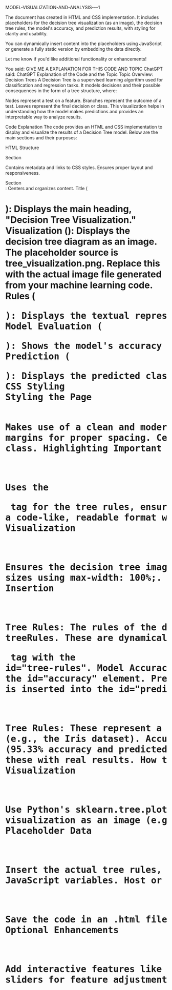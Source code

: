 MODEL-VISUALIZATION-AND-ANALYSIS---1




The document has created in HTML and CSS implementation. It includes placeholders for the decision tree visualization (as an image), the decision tree rules, the model's accuracy, and prediction results, with styling for clarity and usability.

You can dynamically insert content into the placeholders using JavaScript or generate a fully static version by embedding the data directly.

Let me know if you'd like additional functionality or enhancements!





You said:
GIVE ME  A EXPLANATION FOR THIS CODE AND TOPIC
ChatGPT said:
ChatGPT
Explanation of the Code and the Topic
Topic Overview: Decision Trees
A Decision Tree is a supervised learning algorithm used for classification and regression tasks. It models decisions and their possible consequences in the form of a tree structure, where:

Nodes represent a test on a feature.
Branches represent the outcome of a test.
Leaves represent the final decision or class.
This visualization helps in understanding how the model makes predictions and provides an interpretable way to analyze results.

Code Explanation
The code provides an HTML and CSS implementation to display and visualize the results of a Decision Tree model. Below are the main sections and their purposes:

HTML Structure
<head> Section

Contains metadata and links to CSS styles.
Ensures proper layout and responsiveness.
<body> Section

<div class="container">: Centers and organizes content.
Title (<h1>): Displays the main heading, "Decision Tree Visualization."
Visualization (<img>): Displays the decision tree diagram as an image. The placeholder source is tree_visualization.png. Replace this with the actual image file generated from your machine learning code.
Rules (<pre>): Displays the textual representation of the Decision Tree structure, dynamically inserted via JavaScript.
Model Evaluation (<p>): Shows the model's accuracy on test data.
Prediction (<p>): Displays the predicted class for a specific sample.
CSS Styling
Styling the Page

Makes use of a clean and modern font (Arial).
Adds padding and margins for proper spacing.
Centers the content using a .container class.
Highlighting Important Information

Uses the <pre> tag for the tree rules, ensuring they are displayed in a code-like, readable format with a light gray background.
Responsive Visualization

Ensures the decision tree image scales well with different screen sizes using max-width: 100%;.
JavaScript Functionality
Dynamic Content Insertion

Tree Rules: The rules of the decision tree are stored in the variable treeRules. These are dynamically inserted into the <pre> tag with the id="tree-rules".
Model Accuracy: The accuracy percentage is assigned to the id="accuracy" element.
Prediction: The predicted class for a sample is inserted into the id="prediction" element.
Example Data

Tree Rules: These represent a simple decision tree for a dataset (e.g., the Iris dataset).
Accuracy and Prediction: Example values (95.33% accuracy and predicted class setosa) are placeholders. Replace these with real results.
How to Use This Code
Generate the Decision Tree Visualization

Use Python's sklearn.tree.plot_tree() function to save the visualization as an image (e.g., tree_visualization.png).
Replace Placeholder Data

Insert the actual tree rules, accuracy, and prediction into the JavaScript variables.
Host or Open Locally

Save the code in an .html file and open it in any modern browser.
Optional Enhancements

Add interactive features like dropdowns to select test samples or sliders for feature adjustments.
